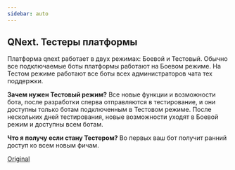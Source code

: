 ```yaml
---
sidebar: auto
---
```


## QNext. Тестеры платформы

Платформа qnext работает в двух режимах: Боевой и Тестовый. Обычно все подключаемые боты платформы работают на Боевом режиме. На Тестом режиме работают все боты всех администраторов чата тех поддержки.

**Зачем нужен Тестовый режим?** Все новые функции и возможности бота, после разработки сперва отправляются в тестирование, и они доступны только ботам подключенным в Тестовом режиме. После нескольких дней тестирования, новые возможности уходят в Боевой режим и доступны всем ботам. 

**Что я получу если стану Тестером?** Во первых ваш бот получит ранний доступ ко всем новым фичам.

[Original](https://telegra.ph/QNext-Testers-02-09)